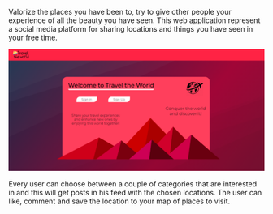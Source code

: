 Valorize the places you have been to, try to give other people your experience of all the beauty you have seen.
This web application represent a social media platform for sharing locations and things you have seen in your free time.

![GitHub Logo](/project_info/LandingPage.png)

Every user can choose between a couple of categories that are interested in and this will get posts in his feed with the chosen locations.
The user can like, comment and save the location to your map of places to visit.
